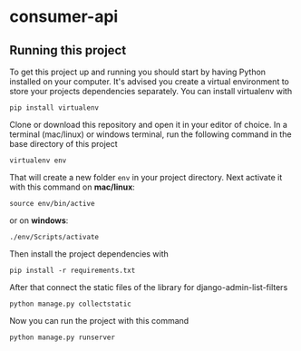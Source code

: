 # consumer-api

## Running this project

To get this project up and running you should start by having Python installed on your computer. It's advised you create a virtual environment to store your projects dependencies separately. You can install virtualenv with

```
pip install virtualenv
```

Clone or download this repository and open it in your editor of choice. In a terminal (mac/linux) or windows terminal, run the following command in the base directory of this project

```
virtualenv env
```

That will create a new folder `env` in your project directory. Next activate it with this command on <b>mac/linux</b>:

```
source env/bin/active
```
or on <b>windows</b>: 
```
./env/Scripts/activate
```

Then install the project dependencies with

```
pip install -r requirements.txt
```

After that connect the static files of the library for django-admin-list-filters

```
python manage.py collectstatic
```

Now you can run the project with this command

```
python manage.py runserver
```